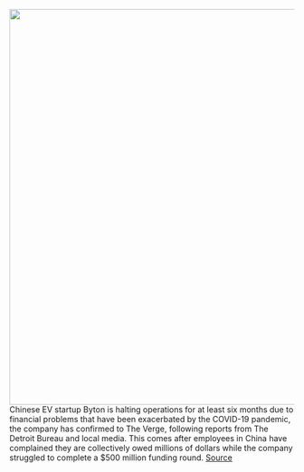 <img src='https://cdn.vox-cdn.com/thumbor/_bFLCJk5vdSNwRFw5ng5aEGjfSw=/0x0:2500x1667/1200x800/filters:focal(1037x775:1437x1175)/cdn.vox-cdn.com/uploads/chorus_image/image/67001428/ces_2018_byton_concept_suv_3362.0.jpg' width='700px' /><br/>
Chinese EV startup Byton is halting operations for at least six months due to financial problems that have been exacerbated by the COVID-19 pandemic, the company has confirmed to The Verge, following reports from The Detroit Bureau and local media. This comes after employees in China have complained they are collectively owed millions of dollars while the company struggled to complete a $500 million funding round.
<a href='https://www.theverge.com/2020/6/30/21308389/byton-chinese-ev-startup-operations-suspended-furloughs'> Source <a/>
